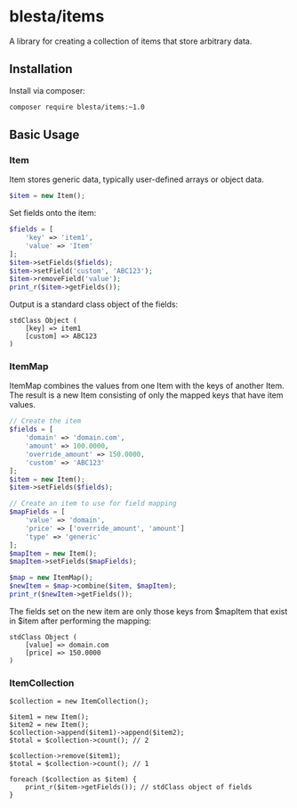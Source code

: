 # blesta/items

A library for creating a collection of items that store arbitrary data.

## Installation

Install via composer:

```sh
composer require blesta/items:~1.0
```

## Basic Usage

### Item

Item stores generic data, typically user-defined arrays or object data.

```php
$item = new Item();
```

Set fields onto the item:

```php
$fields = [
    'key' => 'item1',
    'value' => 'Item'
];
$item->setFields($fields);
$item->setField('custom', 'ABC123');
$item->removeField('value');
print_r($item->getFields());
```

Output is a standard class object of the fields:

```
stdClass Object (
    [key] => item1
    [custom] => ABC123
)
```

### ItemMap

ItemMap combines the values from one Item with the keys of another Item.
The result is a new Item consisting of only the mapped keys that have item
values.

```php
// Create the item
$fields = [
    'domain' => 'domain.com',
    'amount' => 100.0000,
    'override_amount' => 150.0000,
    'custom' => 'ABC123'
];
$item = new Item();
$item->setFields($fields);

// Create an item to use for field mapping
$mapFields = [
    'value' => 'domain',
    'price' => ['override_amount', 'amount']
    'type' => 'generic'
];
$mapItem = new Item();
$mapItem->setFields($mapFields);

$map = new ItemMap();
$newItem = $map->combine($item, $mapItem);
print_r($newItem->getFields());
```

The fields set on the new item are only those keys from $mapItem that exist in
$item after performing the mapping:

```
stdClass Object (
    [value] => domain.com
    [price] => 150.0000
)
```

### ItemCollection
```
$collection = new ItemCollection();

$item1 = new Item();
$item2 = new Item();
$collection->append($item1)->append($item2);
$total = $collection->count(); // 2

$collection->remove($item1);
$total = $collection->count(); // 1

foreach ($collection as $item) {
    print_r($item->getFields()); // stdClass object of fields
}
```
